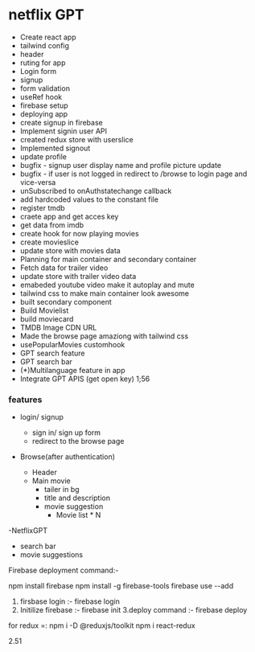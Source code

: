 # netflix GPT
- Create react app
- tailwind  config
- header
- ruting for app
- Login form
- signup
- form validation
- useRef hook
- firebase setup
- deploying app
- create signup in firebase
- Implement signin user API
- created redux store with userslice
- Implemented signout
- update profile
- bugfix - signup user display name and profile picture update
- bugfix - if user is not logged in redirect to /browse to login page and vice-versa
- unSubscribed to onAuthstatechange callback
- add hardcoded values to the constant file
- register tmdb
- craete app and get acces key
- get data from imdb
- create hook for now playing movies
- create movieslice
- update store with movies data
- Planning for main container and secondary container
- Fetch data for trailer video
- update store with trailer video data
- emabeded youtube video make it autoplay and mute
- tailwind css to make main container look awesome
- built secondary component
- Build Movielist
- build moviecard
- TMDB Image CDN URL
- Made the browse page amaziong with tailwind css
- usePopularMovies customhook
- GPT search feature 
- GPT search bar
- (*)Multilanguage feature in app
- Integrate GPT APIS (get open key)
1;56


### features
- login/ signup
   - sign in/ sign up form
   - redirect to the browse page

- Browse(after authentication)
     - Header
     - Main movie
         - tailer in bg
         - title and description
         - movie suggestion
            - Movie list * N

-NetflixGPT
  - search bar
  - movie suggestions



Firebase deployment command:-

 npm install firebase
 npm install -g firebase-tools
 firebase use --add

 1. firsbase login :- firebase login
 2. Initilize firebase :- firebase init
 3.deploy command :- firebase deploy

for redux =:
npm i -D @reduxjs/toolkit
npm i react-redux

 2.51
